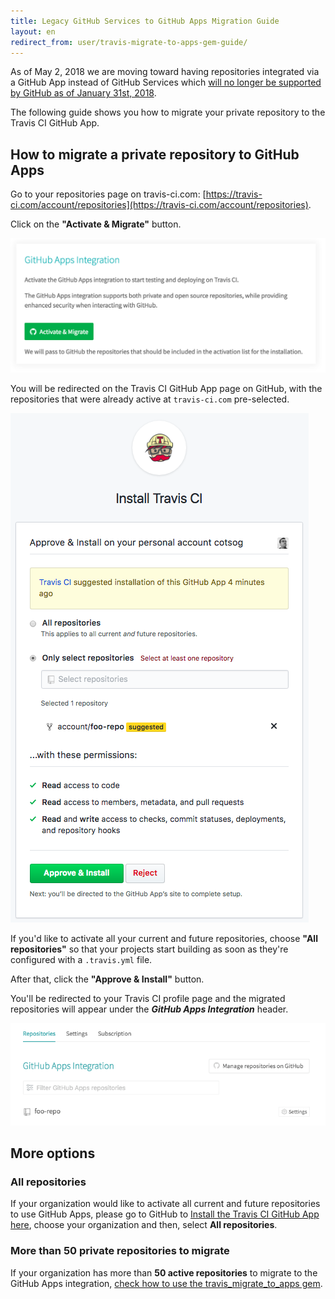 ```yaml
---
title: Legacy GitHub Services to GitHub Apps Migration Guide
layout: en
redirect_from: user/travis-migrate-to-apps-gem-guide/
---
```


As of May 2, 2018 we are moving toward having repositories integrated via a GitHub App instead of GitHub Services which [will no longer be supported by GitHub as of January 31st, 2018](https://developer.github.com/v3/guides/replacing-github-services/#deprecation-timeline).

The following guide shows you how to migrate your private repository to the Travis CI GitHub App.

## How to migrate a private repository to GitHub Apps

Go to your repositories page on travis-ci.com: [https://travis-ci.com/account/repositories](https://travis-ci.com/account/repositories).

Click on the **"Activate & Migrate"** button.

![Travis CI GitHub App page](/images/migrate/legacy-services-migration-github-apps.png)

You will be redirected on the Travis CI GitHub App page on GitHub, with the repositories that were already active at `travis-ci.com` pre-selected.

![Travis CI GitHub App page](/images/migrate/github-app-page.png)

If you'd like to activate all your current and future repositories, choose **"All repositories"** so that your projects start building as soon as they're configured with a `.travis.yml` file.

After that, click the **"Approve & Install"** button.

You'll be redirected to your Travis CI profile page and the migrated repositories will appear under the **_GitHub Apps Integration_** header.

![travis-ci.com profile page with GitHub App integration](/images/migrate/github-app-repo.png)

## More options

### All repositories

If your organization would like to activate all current and future repositories to use GitHub Apps, please go to GitHub to [Install the Travis CI GitHub App here](https://github.com/apps/travis-ci/installations/new), choose your organization and then, select **All repositories**.

### More than 50 private repositories to migrate

If your organization has more than **50 active repositories** to migrate to the GitHub Apps integration, [check how to use the travis_migrate_to_apps gem](/user/migrate/travis-migrate-to-apps-gem-guide/).
